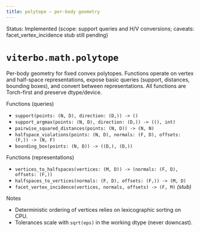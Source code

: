 ```yaml
---
title: polytope — per-body geometry
---
```


Status: Implemented (scope: support queries and H/V conversions; caveats: facet_vertex_incidence stub still pending)

# `viterbo.math.polytope`

Per-body geometry for fixed convex polytopes. Functions operate on vertex and
half-space representations, expose basic queries (support, distances, bounding
boxes), and convert between representations. All functions are Torch-first and
preserve dtype/device.

Functions (queries)

- `support(points: (N, D), direction: (D,)) -> ()`
- `support_argmax(points: (N, D), direction: (D,)) -> ((), int)`
- `pairwise_squared_distances(points: (N, D)) -> (N, N)`
- `halfspace_violations(points: (N, D), normals: (F, D), offsets: (F,)) -> (N, F)`
- `bounding_box(points: (N, D)) -> ((D,), (D,))`

Functions (representations)

- `vertices_to_halfspaces(vertices: (M, D)) -> (normals: (F, D), offsets: (F,))`
- `halfspaces_to_vertices(normals: (F, D), offsets: (F,)) -> (M, D)`
- `facet_vertex_incidence(vertices, normals, offsets) -> (F, M)` *(stub)*

Notes

- Deterministic ordering of vertices relies on lexicographic sorting on CPU.
- Tolerances scale with `sqrt(eps)` in the working dtype (never downcast).

